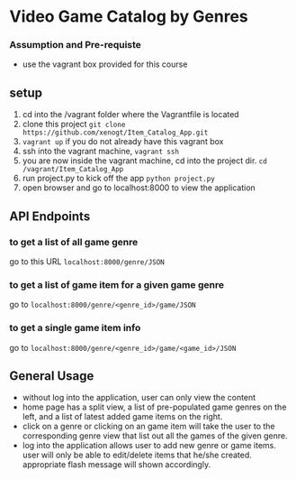 # Video Game Catalog by Genres

### Assumption and Pre-requiste
- use the vagrant box provided for this course

## setup

1. cd into the /vagrant folder where the Vagrantfile is located
2. clone this project `git clone https://github.com/xenogt/Item_Catalog_App.git`
3. `vagrant up` if you do not already have this vagrant box
4. ssh into the vagrant machine, `vagrant ssh`
5. you are now inside the vagrant machine, cd into the project dir. `cd /vagrant/Item_Catalog_App`
6. run project.py to kick off the app `python project.py`
7. open browser and go to localhost:8000 to view the application

## API Endpoints

### to get a list of all game genre
go to this URL `localhost:8000/genre/JSON`
### to get a list of game item for a given game genre
go to `localhost:8000/genre/<genre_id>/game/JSON`
### to get a single game item info
go to `localhost:8000/genre/<genre_id>/game/<game_id>/JSON`

## General Usage

- without log into the application, user can only view the content
- home page has a split view, a list of pre-populated game genres on the left, and a list of latest added game items on the right.
- click on a genre or clicking on an game item will take the user to the corresponding genre view that list out all the games of the given genre.
- log into the application allows user to add new genre or game items.  user will only be able to edit/delete items that he/she created.  appropriate flash message will shown accordingly.